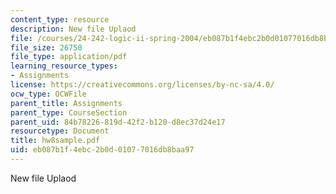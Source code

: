 ```yaml
---
content_type: resource
description: New file Uplaod
file: /courses/24-242-logic-ii-spring-2004/eb087b1f4ebc2b0d01077016db8baa97_hw8sample.pdf
file_size: 26750
file_type: application/pdf
learning_resource_types:
- Assignments
license: https://creativecommons.org/licenses/by-nc-sa/4.0/
ocw_type: OCWFile
parent_title: Assignments
parent_type: CourseSection
parent_uid: 84b78226-819d-42f2-b120-d8ec37d24e17
resourcetype: Document
title: hw8sample.pdf
uid: eb087b1f-4ebc-2b0d-0107-7016db8baa97
---
```

New file Uplaod